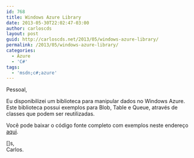 ```yaml
---
id: 768
title: Windows Azure Library
date: 2013-05-30T22:02:47-03:00
author: carloscds
layout: post
guid: http://carloscds.net/2013/05/windows-azure-library/
permalink: /2013/05/windows-azure-library/
categories:
  - Azure
  - 'C#'
tags:
  - 'msdn;c#;azure'
---
```

Pessoal,

Eu disponibilizei um biblioteca para manipular dados no Windows Azure. Este biblioteca possui exemplos para Blob, Table e Queue, através de classes que podem ser reutilizadas.

Você pode baixar o código fonte completo com exemplos neste endereço [aqui](http://code.msdn.microsoft.com/Windows-Azure-Library-33e9fa78/).

[]s,  
Carlos.